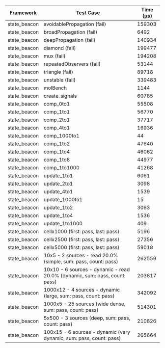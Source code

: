 | Framework | Test Case | Time (μs) |
| --- | --- | --- |
| state_beacon | avoidablePropagation (fail) | 159303 |
| state_beacon | broadPropagation (fail) | 6492 |
| state_beacon | deepPropagation (fail) | 140934 |
| state_beacon | diamond (fail) | 199477 |
| state_beacon | mux (fail) | 194208 |
| state_beacon | repeatedObservers (fail) | 53144 |
| state_beacon | triangle (fail) | 89718 |
| state_beacon | unstable (fail) | 339483 |
| state_beacon | molBench | 1144 |
| state_beacon | create_signals | 60785 |
| state_beacon | comp_0to1 | 55508 |
| state_beacon | comp_1to1 | 56770 |
| state_beacon | comp_2to1 | 37717 |
| state_beacon | comp_4to1 | 16936 |
| state_beacon | comp_1000to1 | 44 |
| state_beacon | comp_1to2 | 47640 |
| state_beacon | comp_1to4 | 46062 |
| state_beacon | comp_1to8 | 44977 |
| state_beacon | comp_1to1000 | 41268 |
| state_beacon | update_1to1 | 6061 |
| state_beacon | update_2to1 | 3098 |
| state_beacon | update_4to1 | 1539 |
| state_beacon | update_1000to1 | 15 |
| state_beacon | update_1to2 | 3063 |
| state_beacon | update_1to4 | 1536 |
| state_beacon | update_1to1000 | 409 |
| state_beacon | cellx1000 (first: pass, last: pass) | 5196 |
| state_beacon | cellx2500 (first: pass, last: pass) | 27356 |
| state_beacon | cellx5000 (first: pass, last: pass) | 59018 |
| state_beacon | 10x5 - 2 sources - read 20.0% (simple, sum: pass, count: pass) | 262559 |
| state_beacon | 10x10 - 6 sources - dynamic - read 20.0% (dynamic, sum: pass, count: pass) | 203817 |
| state_beacon | 1000x12 - 4 sources - dynamic (large, sum: pass, count: pass) | 342092 |
| state_beacon | 1000x5 - 25 sources (wide dense, sum: pass, count: pass) | 514301 |
| state_beacon | 5x500 - 3 sources (deep, sum: pass, count: pass) | 210826 |
| state_beacon | 100x15 - 6 sources - dynamic (very dynamic, sum: pass, count: pass) | 265664 |
